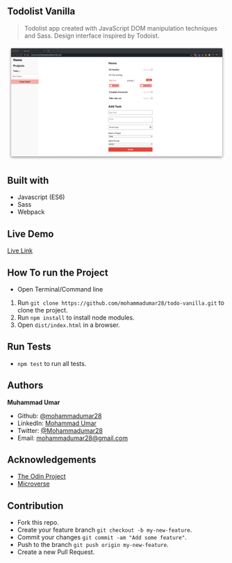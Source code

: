 ## Todolist Vanilla

> Todolist app created with JavaScript DOM manipulation techniques and Sass. Design interface inspired by Todoist.

![Screenshot](public/screenshot.png)

## Built with

* Javascript (ES6)
* Sass
* Webpack

## Live Demo

[Live Link](https://raw.githack.com/mohammadumar28/todo-vanilla/todo-vanilla/dist/index.html)

## How To run the Project

* Open Terminal/Command line
1. Run `git clone https://github.com/mohammadumar28/todo-vanilla.git` to clone the project.
2. Run `npm install` to install node modules.
3. Open `dist/index.html` in a browser.

## Run Tests

* `npm test` to run all tests.

## Authors

**Muhammad Umar**
- Github: [@mohammadumar28](https://github.com/mohammadumar28)
- LinkedIn: [Mohammad Umar](https://www.linkedin.com/in/mohammadumar28/)
- Twitter: [@Mohammadumar28](https://twitter.com/Mohammadumar28)
- Email: [mohammadumar28@gmail.com](mailto:mohammadumar28@gmail.com)

## Acknowledgements

* [The Odin Project](https://www.theodinproject.com/courses/javascript/lessons/restaurant-page)
* [Microverse](https://microverse.org)

## Contribution

* Fork this repo.
* Create your feature branch `git checkout -b my-new-feature`.
* Commit your changes `git commit -am "Add some feature"`.
* Push to the branch `git push origin my-new-feature`.
* Create a new Pull Request.
